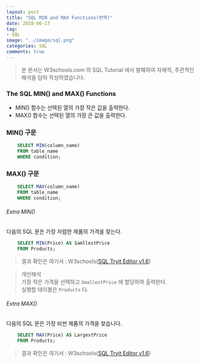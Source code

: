 ```yaml
---
layout: post
title: "SQL MIN and MAX Functions(번역)"
date: 2018-06-17
tag:
- SQL
image: "../image/sql.png"
categories: SQL
comments: true
---
```

> 본 문서는 W3schools.com 의 SQL Tutorial 에서 발췌하여 자체적, 주관적인 해석을 담아 작성하였습니다.  

### The SQL MIN() and MAX() Functions
- MIN() 함수는 선택된 열의 가장 작은 값을 출력한다.
- MAX() 함수는 선택된 열의 가장 큰 값을 출력한다.

### MIN() 구문
```sql
	SELECT MIN(column_name)
	FROM table_name
	WHERE condition;
```

### MAX() 구문
```sql
	SELECT MAX(column_name)
	FROM table_name
	WHERE condition;
```

###### Extra MIN()
다음의 SQL 문은 가장 저렴한 제품의 가격을 찾는다.
```sql
	SELECT MIN(Price) AS SamllestPrice
	FROM Products;
```
> 결과 확인은 여기서 : W3schools([SQL Tryit Editor v1.6](https://www.w3schools.com/sql/trysql.asp?filename=trysql_select_min))  

> 개인해석  
> 가장 작은 가격을 선택하고 `SmallestPrice` 에 할당하여 출력한다.  
> 실행할 테이블은 `Products`  다.  

###### Extra MAX()
다음의 SQL 문은 가장 비싼 제품의 가격을 찾습니다.
```sql
	SELECT MAX(Price) AS LargestPrice
	FROM Products;
```
> 결과 확인은 여기서 : W3schools([SQL Tryit Editor v1.6](https://www.w3schools.com/sql/trysql.asp?filename=trysql_select_max))  
